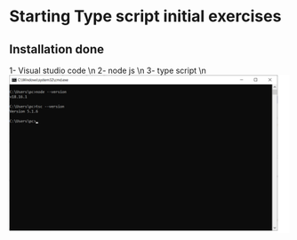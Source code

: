 # Starting Type script initial exercises
## Installation done
1- Visual studio code \n
2- node js \n
3- type script \n
![Alt text](installed.png)